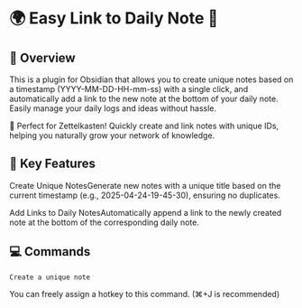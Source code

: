 # 🌍 Easy Link to Daily Note 📅

## 🎯 Overview

This is a plugin for Obsidian that allows you to create unique notes based on a timestamp (YYYY-MM-DD-HH-mm-ss) with a single click, and automatically add a link to the new note at the bottom of your daily note. Easily manage your daily logs and ideas without hassle.

🧠 Perfect for Zettelkasten! Quickly create and link notes with unique IDs, helping you naturally grow your network of knowledge.

## 🚀 Key Features

Create Unique NotesGenerate new notes with a unique title based on the current timestamp (e.g., 2025-04-24-19-45-30), ensuring no duplicates.

Add Links to Daily NotesAutomatically append a link to the newly created note at the bottom of the corresponding daily note.

## 💻 Commands

`Create a unique note`

You can freely assign a hotkey to this command. (⌘+J is recommended)





